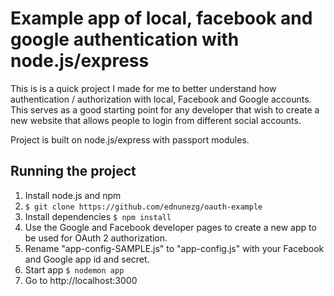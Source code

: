 Example app of local, facebook and google authentication with node.js/express
=============================================================================

This is is a quick project I made for me to better understand how authentication / authorization with local, Facebook and Google accounts. This serves as a good starting point for any developer that wish to create a new website that allows people to login from different social accounts.

Project is built on node.js/express with passport modules.

Running the project
--------------------

1. Install node.js and npm
2. ```$ git clone https://github.com/ednunezg/oauth-example```
3. Install dependencies ```$ npm install```
4. Use the Google and Facebook developer pages to create a new app to be used for OAuth 2 authorization.
6. Rename "app-config-SAMPLE.js" to "app-config.js" with your Facebook and Google app id and secret.
7. Start app ```$ nodemon app```
8. Go to http://localhost:3000
